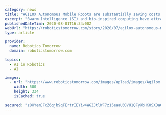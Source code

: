 ```yaml
---
category: news
title: "AGILOX Autonomous Mobile Robots are substantially saving costs by applying Artificial Swarm Intelligence"
excerpt: "Swarm Intelligence (SI) and bio-inspired computing have attracted great interest in almost every area of science and engineering, including robotics, over the last two decades."
publishedDateTime: 2020-08-01T16:34:00Z
webUrl: "https://roboticstomorrow.com/story/2020/07/agilox-autonomous-mobile-robots-are-substantially-saving-costs-by-applying-artificial-swarm-intelligence/15483/"
type: article

provider:
  name: Robotics Tomorrow
  domain: roboticstomorrow.com

topics:
  - AI in Robotics
  - AI

images:
  - url: "https://www.roboticstomorrow.com/images/upload/images/Agilox.jpg"
    width: 500
    height: 334
    isCached: true

secured: "z8XYemCFcZ6qjb9qFErtrIEYiw4WGZJtlWF7z15eaaUSOVU1QFyXbHKOSXDaQeOWipJO3OfXfTI8wdfAobFuGSzjM82ZRgG+UySK8r+P2Apeiniaq3raiT037lUPQOoRTVQEfqh0D1Qt63859y4azudJ2LhwuDf/ed2tFLcDAuVTIK9J3yCOcaK21IVGVVB7CsqZgKVYL6Jg8/+vViIZvP/kxTA70qm7rF6gqABQ3nDHe7N4QEY3G5AxodwmhnQfwwpoQfaJ29sVTQ3giaz0uxt19AH2dFt4BeLN/yz/DfKns4LlQ6c7Z/LW4w2O+5DqCJU9fZJcjyLtU6AmAj7SXQ==;zRnRRGL/PmE26KlhM5L4rg=="
---
```


